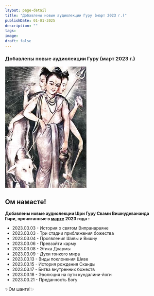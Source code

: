 ```yaml
---
layout: page-detail
title: "Добавлены новые аудиолекции Гуру (март 2023 г.)"
publishDate: 01-01-2025
description: ""
tags:
image:
draft: false
---
```


### Добавлены новые аудиолекции Гуру (март 2023 г.)

![Шри Даттатрея](/upload/medialibrary/332/3327c2244d9b393edbd41400b6275922.jpg "Шри Даттатрея") 

  
## **Ом намасте!** 

**Добавлены новые аудиолекции Шри Гуру Свами Вишнудевананда Гири, прочитанные в [марте](https://www.advayta.org/audiogallery/audiolektsii/?audioFilter%5Fpf%5BYEAR%5D%5BLEFT%5D=2023&audioFilter%5Fpf%5BYEAR%5D%5BRIGHT%5D=2023&audioFilter%5Fpf%5BDAY%5D%5BLEFT%5D=1&audioFilter%5Fpf%5BDAY%5D%5BRIGHT%5D=31&audioFilter%5Fpf%5BMONTH%5D%5BLEFT%5D=3&audioFilter%5Fpf%5BMONTH%5D%5BRIGHT%5D=3&filterAudio=%D0%A4%D0%B8%D0%BB%D1%8C%D1%82%D1%80&set%5Ffilter=Y)** **2023 года** **:** 

* 2023.03.03 - История о святом Випранараяне
* 2023.03.03 - Три стадии приближения божества
* 2023.03.04 - Проявления Шивы и Вишну
* 2023.03.06 - Превзойти карму
* 2023.03.08 - Этика Дхармы
* 2023.03.09 - Духи тонкого мира
* 2023.03.13 - Виды поклонения Шиве
* 2023.03.15 - История рождения Сканды
* 2023.03.17 - Битва внутренних божеств
* 2023.03.18 - Эволюция на пути кундалини-йоги
* 2023.03.21 - Преданность Богу

  
 ✨Ом шанти!✨
  
  
